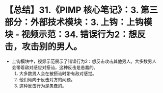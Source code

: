 # 【总结】31.《PIMP 核心笔记》：3. 第三部分：外部技术模块：3. 上钩：上钩模块 - 视频示范：34. 错误行为2：想反击，攻击别的男人。

-   上钩模块中，视频示范展示了错误行为2：想反击攻击其他男人。大多数男人会带着敌对感应对搭讪，这种反击是愚蠢的。
    1.  大多数男人会在被搭讪时带有敌对感觉。
    2.  他们倾向于反击对方的问题。
    3.  这种反击行为是愚蠢的。